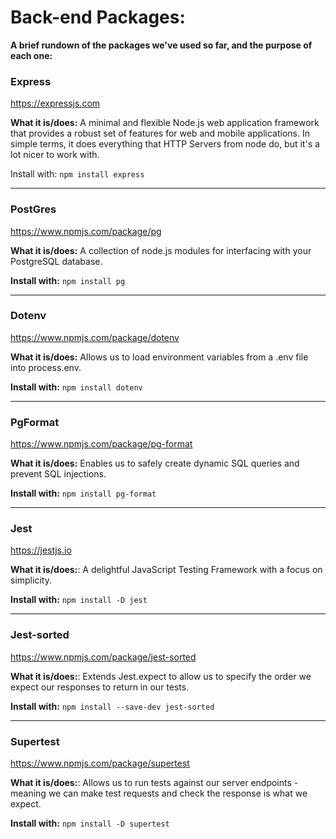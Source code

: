# Back-end Packages:

**A brief rundown of the packages we've used so far, and the purpose of each one:**

### **Express**

https://expressjs.com

**What it is/does:** A minimal and flexible Node.js web application framework that provides a robust set of features for web and mobile applications. In simple terms, it does everything that HTTP Servers from node do, but it's a lot nicer to work with.

Install with: `npm install express`

---

### **PostGres**

https://www.npmjs.com/package/pg

**What it is/does:** A collection of node.js modules for interfacing with your PostgreSQL database.

**Install with:** `npm install pg`

---

### **Dotenv**

https://www.npmjs.com/package/dotenv

**What it is/does:** Allows us to load environment variables from a .env file into process.env.

**Install with:** `npm install dotenv`

---

### **PgFormat**

https://www.npmjs.com/package/pg-format

**What it is/does:** Enables us to safely create dynamic SQL queries and prevent SQL injections.

**Install with:** `npm install pg-format`

---

### **Jest**

https://jestjs.io

**What it is/does:**: A delightful JavaScript Testing Framework with a focus on simplicity.

**Install with:** `npm install -D jest`

---

### **Jest-sorted**

https://www.npmjs.com/package/jest-sorted

**What it is/does:**: Extends Jest.expect to allow us to specify the order we expect our responses to return in our tests.

**Install with:** `npm install --save-dev jest-sorted`

---

### **Supertest**

https://www.npmjs.com/package/supertest

**What it is/does:**: Allows us to run tests against our server endpoints - meaning we can make test requests and check the response is what we expect.

**Install with:** `npm install -D supertest`
